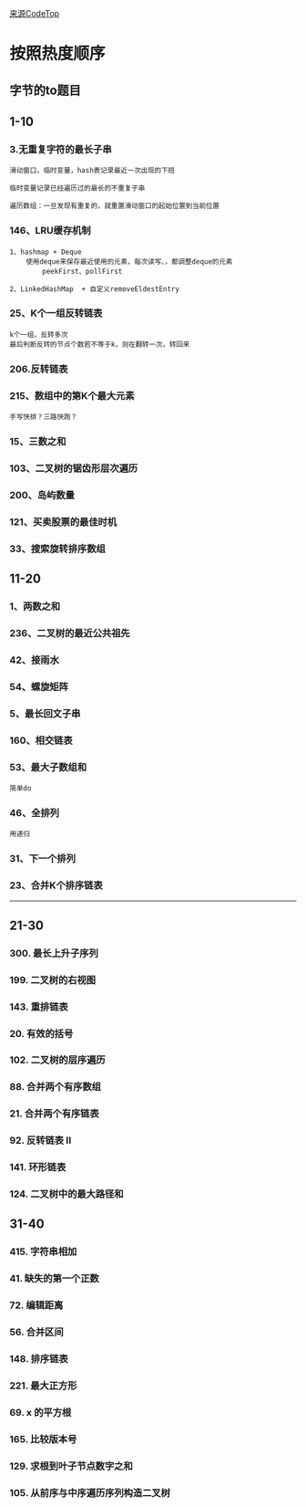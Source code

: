 

[来源CodeTop](https://codeTop.cc)

# 按照热度顺序
## 字节的to题目

## 1-10
### 3.无重复字符的最长子串
    滑动窗口，临时变量，hash表记录最近一次出现的下班

    临时变量记录已经遍历过的最长的不重复子串

    遍历数组：一旦发现有重复的，就重置滑动窗口的起始位置到当前位置
    
### 146、LRU缓存机制
    1、hashmap + Deque
        使用deque来保存最近使用的元素，每次读写、，都调整deque的元素
            peekFirst、pollFirst

    2、LinkedHashMap  + 自定义removeEldestEntry
### 25、K个一组反转链表
    k个一组，反转多次
    最后判断反转的节点个数若不等于k，则在翻转一次，转回来

### 206.反转链表
### 215、数组中的第K个最大元素
    手写快排？三路快跑？

### 15、三数之和
### 103、二叉树的锯齿形层次遍历
### 200、岛屿数量
### 121、买卖股票的最佳时机
### 33、搜索旋转排序数组

## 11-20
### 1、两数之和
### 236、二叉树的最近公共祖先
### 42、接雨水
### 54、螺旋矩阵
### 5、最长回文子串

### 160、相交链表
### 53、最大子数组和
    简单do
### 46、全排列
    用递归
### 31、下一个排列
### 23、合并K个排序链表


---------------

## 21-30
### 300. 最长上升子序列
### 199. 二叉树的右视图
### 143. 重排链表
### 20. 有效的括号
### 102. 二叉树的层序遍历

### 88. 合并两个有序数组
### 21. 合并两个有序链表
### 92. 反转链表 II
### 141. 环形链表
### 124. 二叉树中的最大路径和




## 31-40
### 415. 字符串相加
### 41. 缺失的第一个正数
### 72. 编辑距离
### 56. 合并区间
### 148. 排序链表


### 221. 最大正方形
### 69. x 的平方根
### 165. 比较版本号
### 129. 求根到叶子节点数字之和
### 105. 从前序与中序遍历序列构造二叉树





















